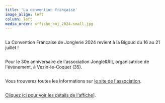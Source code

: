 ```yaml
---
title: 'La convention française'
image_align: left
column: left
media_order: affiche_bnj_2024-small.jpg
---
```


<p style="display: inline-block; text-align: start !important;">La Convention Française de Jonglerie 2024 revient à la Bigoud du 16 au 21 juillet !</p>
<p style="display: inline-block; text-align: start !important;">Pour le 30e anniversaire de l'association Jongle&amp;Rit, organisatrice de l'événement, à Vezin-le-Coquet (35). </p>
<p style="display: inline-block; text-align: start !important;">Vous trouverez toutes les informations sur <a target="_blank" href="https://bigoudnjongle.wordpress.com/">le site de l'association</a>.</p>
<p style="display: inline-block; text-align: start !important;"><a target="_blank" href="https://photos.google.com/share/AF1QipM1FQZVKlE0VZfO2ng_VWMqRzrE_itNl7Qj80lsL2EnIjGfEG2wOeVYSKmHXqjDQw/photo/AF1QipPpHmCj4xN4WEn5oEj3GHSW44kwgKrHPUtmrOC_?key=QjREMzNrazY4dlZTcmp1LWxpWkdSQ0xoN0E3QjlR">Cliquez ici pour voir les détails de l'affiche]</a>.</p>
